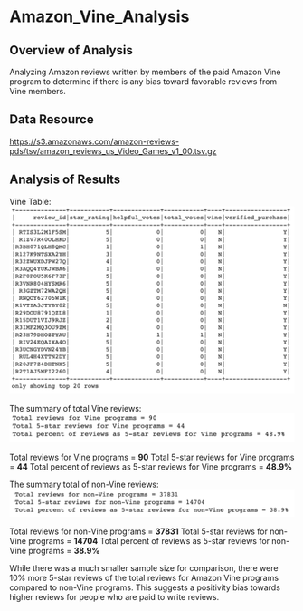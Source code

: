 # Amazon_Vine_Analysis

## Overview of Analysis
Analyzing Amazon reviews written by members of the paid Amazon Vine program to determine if there is any bias toward favorable reviews from Vine members.

## Data Resource
https://s3.amazonaws.com/amazon-reviews-pds/tsv/amazon_reviews_us_Video_Games_v1_00.tsv.gz

## Analysis of Results
Vine Table:
![Vine table](images/vine_table.png)

The summary of total Vine reviews:
![Summary total of vine reviews](images/summary_vine_reviews.png)

Total reviews for Vine programs = **90**
Total 5-star reviews for Vine programs = **44**
Total percent of reviews as 5-star reviews for Vine programs = **48.9%**


The summary total of non-Vine reviews:
![Summary total of non-vine reviews](images/summary_non_vine_reviews.png)

Total reviews for non-Vine programs = **37831**
Total 5-star reviews for non-Vine programs = **14704**
Total percent of reviews as 5-star reviews for non-Vine programs = **38.9%**

While there was a much smaller sample size for comparison, there were 10% more 5-star reviews of the total reviews for Amazon Vine programs compared to non-Vine programs. This suggests a positivity bias towards higher reviews for people who are paid to write reviews.
